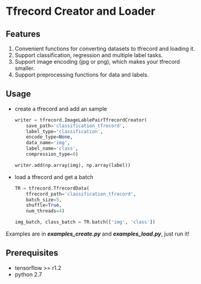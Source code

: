 # Tfrecord Creator and Loader

## Features
1. Convenient functions for converting datasets to tfrecord and loading it.
1. Support classification, regression and multiple label tasks.
1. Support image encoding (jpg or png), which makes your tfrecord smaller.
1. Support preprocessing functions for data and labels.

## Usage
- create a tfrecord and add an sample
    ```python
    writer = tfrecord.ImageLablePairTfrecordCreator(
        save_path='classification_tfrecord',
        label_type='classification',
        encode_type=None,
        data_name='img',
        label_name='class',
        compression_type=0)

    writer.add(np.array(img), np.array(label))
    ```

- load a tfrecord and get a batch
    ```python
    TR = tfrecord.TfrecordData(
        tfrecord_path='classification_tfrecord',
        batch_size=5,
        shuffle=True,
        num_threads=4)

    img_batch, class_batch = TR.batch(['img', 'class'])
    ```

Examples are in ***examples_create.py*** and ***examples_load.py***, just run it!

## Prerequisites
- tensorflow >= r1.2
- python 2.7
